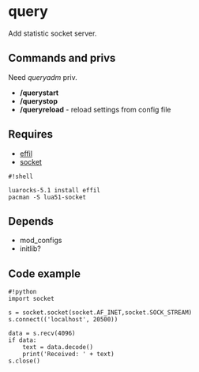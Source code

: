 # query

Add statistic socket server.

## Commands and privs

Need *queryadm* priv.

* **/querystart**
* **/querystop**
* **/queryreload** - reload settings from config file

## Requires

* [effil](https://github.com/effil/effil)
* [socket](https://github.com/diegonehab/luasocket)

```
#!shell

luarocks-5.1 install effil
pacman -S lua51-socket
```

## Depends

* mod_configs
* initlib?

## Code example

```
#!python
import socket

s = socket.socket(socket.AF_INET,socket.SOCK_STREAM)
s.connect(('localhost', 20500))

data = s.recv(4096)
if data:
    text = data.decode()
    print('Received: ' + text)
s.close()
```
